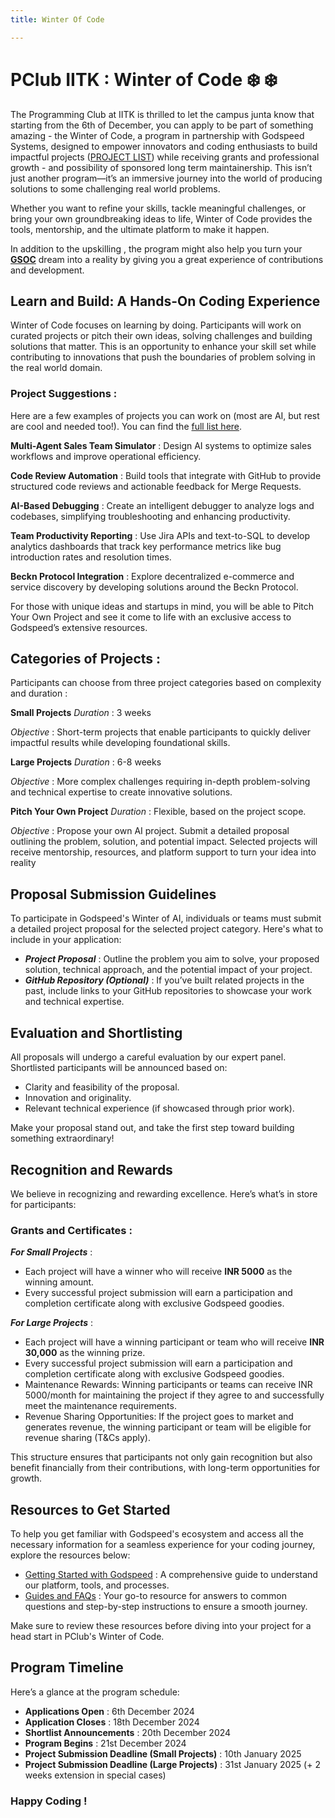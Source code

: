 ```yaml
---
title: Winter Of Code

---
```


# PClub IITK : Winter of Code :snowflake: :snowflake:
The Programming Club at IITK is thrilled to let the campus junta know that starting from the 6th of December, you can apply to be part of something amazing - the Winter of Code, a program in partnership with Godspeed Systems, designed to empower innovators and coding enthusiasts to build impactful projects ([PROJECT LIST](https://godspeedsystems-my.sharepoint.com/:x:/g/personal/dharuv_godspeed_systems/EVb8U24Dfv9Pjx5FA3nG8Y4ByPwQlLiFpFCmXdeZEx6G5Q?rtime=bGSHQ3IQ3Ug)) while receiving grants and professional growth - and possibility of sponsored long term maintainership. This isn’t just another program—it’s an immersive journey into the world of producing solutions to some challenging real world problems.

Whether you want to refine your skills, tackle meaningful challenges, or bring your own groundbreaking ideas to life, Winter of Code provides the tools, mentorship, and the ultimate platform to make it happen.

In addition to the upskilling , the program might also help you turn your [**GSOC**](https://summerofcode.withgoogle.com/) dream into a reality by giving you a great experience of contributions and development.

## Learn and Build: A Hands-On Coding Experience

Winter of Code focuses on learning by doing. Participants will work on curated projects or pitch their own ideas, solving challenges and building solutions that matter. This is an opportunity to enhance your skill set while contributing to innovations that push the boundaries of problem solving in the real world domain.

### **Project Suggestions** : 

Here are a few examples of projects you can work on (most are AI, but rest are cool and needed too!). You can find the [full list here](https://godspeedsystems-my.sharepoint.com/:x:/g/personal/dharuv_godspeed_systems/EVb8U24Dfv9Pjx5FA3nG8Y4ByPwQlLiFpFCmXdeZEx6G5Q?rtime=bGSHQ3IQ3Ug).

**Multi-Agent Sales Team Simulator** : Design AI systems to optimize sales workflows and improve operational efficiency.

**Code Review Automation** : Build tools that integrate with GitHub to provide structured code reviews and actionable feedback for Merge Requests.

**AI-Based Debugging** : Create an intelligent debugger to analyze logs and codebases, simplifying troubleshooting and enhancing productivity.

**Team Productivity Reporting** : Use Jira APIs and text-to-SQL to develop analytics dashboards that track key performance metrics like bug introduction rates and resolution times.

**Beckn Protocol Integration** : Explore decentralized e-commerce and service discovery by developing solutions around the Beckn Protocol.

For those with unique ideas and startups in mind, you will be able to Pitch Your Own Project and see it come to life with an exclusive access to Godspeed’s extensive resources.


## Categories of Projects :

Participants can choose from three project categories based on complexity and duration :

**Small Projects**
*Duration* : 3 weeks

*Objective* : Short-term projects that enable participants to quickly deliver impactful results while developing foundational skills.

**Large Projects**
*Duration* : 6-8 weeks

*Objective* : More complex challenges requiring in-depth problem-solving and technical expertise to create innovative solutions.

**Pitch Your Own Project**
*Duration* : Flexible, based on the project scope.

*Objective* : Propose your own AI project. Submit a detailed proposal outlining the problem, solution, and potential impact. Selected projects will receive mentorship, resources, and platform support to turn your idea into reality


## Proposal Submission Guidelines
To participate in Godspeed's Winter of AI, individuals or teams must submit a detailed project proposal for the selected project category. Here's what to include in your application:
* ***Project Proposal*** : Outline the problem you aim to solve, your proposed solution, technical approach, and the potential impact of your project.
* ***GitHub Repository (Optional)*** : If you’ve built related projects in the past, include links to your GitHub repositories to showcase your work and technical expertise.

## Evaluation and Shortlisting

All proposals will undergo a careful evaluation by our expert panel. Shortlisted participants will be announced based on:
* Clarity and feasibility of the proposal.
* Innovation and originality.
* Relevant technical experience (if showcased through prior work).

Make your proposal stand out, and take the first step toward building something extraordinary!

##  Recognition and Rewards 

We believe in recognizing and rewarding excellence. Here’s what’s in store for participants:

### Grants and Certificates : 
***For Small Projects*** :
* Each project will have a winner who will receive **INR 5000** as the winning amount.
* Every successful project submission will earn a participation and completion certificate along with exclusive Godspeed goodies.

***For Large Projects*** :
* Each project will have a winning participant or team who will receive **INR 30,000** as the winning prize.
* Every successful project submission will earn a participation and completion certificate along with exclusive Godspeed goodies.
* Maintenance Rewards: Winning participants or teams can receive INR 5000/month for maintaining the project if they agree to and successfully meet the maintenance requirements.
* Revenue Sharing Opportunities: If the project goes to market and generates revenue, the winning participant or team will be eligible for revenue sharing (T&Cs apply).


This structure ensures that participants not only gain recognition but also benefit financially from their contributions, with long-term opportunities for growth.

##  Resources to Get Started

To help you get familiar with Godspeed's ecosystem and access all the necessary information for a seamless experience for your coding journey, explore the resources below:
* [Getting Started with Godspeed](https://godspeed.systems/docs/microservices-framework/guide/get-started) : A comprehensive guide to understand our platform, tools, and processes.
* [Guides and FAQs](https://godspeed.systems/docs/microservices-framework/guides) : Your go-to resource for answers to common questions and step-by-step instructions to ensure a smooth journey.

 Make sure to review these resources before diving into your project for a head start in PClub's Winter of Code. 
 
##  Program Timeline

Here’s a glance at the program schedule:
* **Applications Open** : 6th December 2024
* **Application Closes** : 18th December 2024
* **Shortlist Announcements** : 20th December 2024
* **Program Begins** : 21st December 2024
* **Project Submission Deadline (Small Projects)** : 10th January 2025
* **Project Submission Deadline (Large Projects)** : 31st January 2025 (+ 2 weeks extension in special cases)

### Happy Coding !
